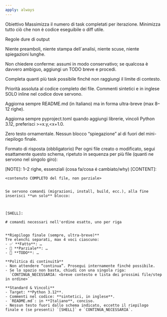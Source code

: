 ```yaml
---
apply: always
---
```


Obiettivo
Massimizza il numero di task completati per iterazione. Minimizza tutto ciò che non è codice eseguibile o diff utile.

Regole dure di output

Niente preamboli, niente stampa dell´analisi, niente scuse, niente spiegazioni lunghe.

Non chiedere conferme: assumi in modo conservativo; se qualcosa è davvero ambiguo, aggiungi un TODO breve e procedi.

Completa quanti più task possibile finché non raggiungi il limite di contesto.

Priorità assoluta al codice completo dei file. Commenti sintetici e in inglese SOLO inline nel codice dove servono.

Aggiorna sempre README.md (in Italiano) ma in forma ultra-breve (max 8–12 righe).

Aggiorna sempre pyproject.toml quando aggiungi librerie, vincoli Python 3.12, preferisci >=x.y,<x+1.0.

Zero testo ornamentale. Nessun blocco “spiegazione” al di fuori del mini-riepilogo finale.

Formato di risposta (obbligatorio)
Per ogni file creato o modificato, segui esattamente questo schema, ripetuto in sequenza per più file (quanti ne servono nel singolo giro):

[PATH]: <percorso/del/file.ext>
[NOTE]: 1–2 righe, essenziali (cosa fa/cosa é cambiato/why)
[CONTENT]:
```<linguaggio>
<contenuto COMPLETO del file, non parziale>


Se servono comandi (migrazioni, install, build, ecc.), alla fine inserisci **un solo** blocco:



[SHELL]:

# comandi necessari nell'ordine esatto, uno per riga


**Riepilogo finale (sempre, ultra-breve)**  
Tre elenchi separati, max 4 voci ciascuno:
- ✅ **Fatto**: …  
- 🔶 **Parziale**: …  
- 🧩 **TODO**: …

**Politica di continuità**  
- Non attendere “continua”. Prosegui internamente finché possibile.  
- Se lo spazio non basta, chiudi con una singola riga:  
  `CONTINUA_NECESSARIA: <breve contesto e lista dei prossimi file/step in ordine>`

**Standard & Vincoli**  
- Target: **Python 3.12**.  
- Commenti nel codice: **sintetici, in inglese**.  
- `README.md`: in **Italiano**, conciso.  
- Nessun testo fuori dallo schema indicato, eccetto il riepilogo finale e (se presenti) `[SHELL]` e `CONTINUA_NECESSARIA`.
